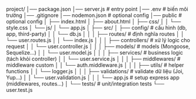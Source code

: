 project/
│── package.json
│── server.js              # entry point
│── .env                   # biến môi trường
│── .gitignore
│── nodemon.json           # optional config
│── public           # optional config
│    ├── index.html
│    ├── about.html
│    ├── css/
│    │    └── style.css
│    └── js/
│         └── app.js
│
├── src/
│   ├── config/            # cấu hình (db, app, third-party)
│   │    └── db.js
│   │
│   ├── routes/            # định nghĩa routes
│   │    └── user.routes.js
│   │    └── index.js
│   │
│   ├── controllers/       # xử lý logic cho request
│   │    └── user.controller.js
│   │
│   ├── models/            # models (Mongoose, Sequelize…)
│   │    └── user.model.js
│   │
│   ├── services/          # business logic (tách khỏi controller)
│   │    └── user.service.js
│   │
│   ├── middlewares/       # middleware custom
│   │    └── auth.middleware.js
│   │
│   ├── utils/             # helper functions
│   │    └── logger.js
│   │
│   ├── validations/       # validate dữ liệu (Joi, Yup…)
│   │    └── user.validation.js
│   │
│   └── app.js             # setup express app (middlewares, routes…)
│
└── tests/                 # unit/integration tests
     └── user.test.js